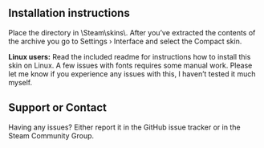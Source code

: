 <h2>Installation instructions</h2>
Place the directory in \Steam\skins\. After you’ve extracted the contents of the archive you go to Settings › Interface and select the Compact skin.

<strong>Linux users:</strong> Read the included readme for instructions how to install this skin on Linux. A few issues with fonts requires some manual work. Please let me know if you experience any issues with this, I haven’t tested it much myself.

<h2>Support or Contact</h2>
Having any issues? Either report it in the GitHub issue tracker or in the Steam Community Group.
